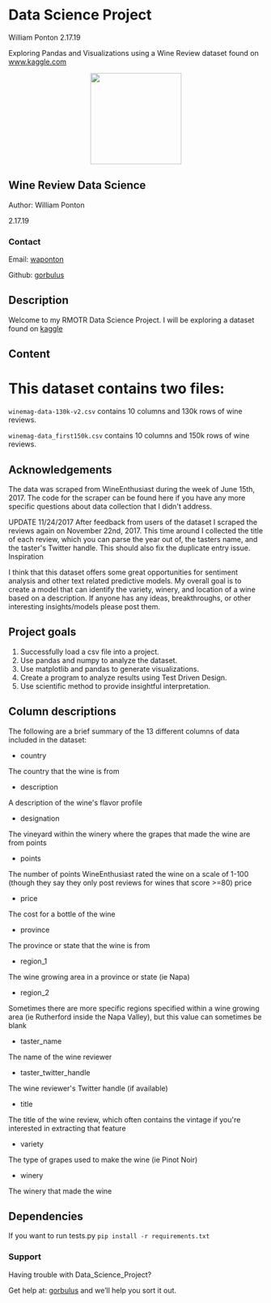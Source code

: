 # Data Science Project

William Ponton
2.17.19

Exploring Pandas and Visualizations using a Wine Review dataset found on www.kaggle.com 

<p align="center">
  <img width="180" src="beep_boop.png">
</p>

## Wine Review Data Science
Author: William Ponton

2.17.19

### Contact

Email: [waponton](waponton@gmail.com)

Github: [gorbulus](https://github.com/gorbulus)

## Description
Welcome to my RMOTR Data Science Project.  I will be exploring a dataset found on [kaggle](https://www.kaggle.com/zynicide/wine-reviews)

## Content

# This dataset contains two files:

```winemag-data-130k-v2.csv``` contains 10 columns and 130k rows of wine reviews.

```winemag-data_first150k.csv``` contains 10 columns and 150k rows of wine reviews.

## Acknowledgements

The data was scraped from WineEnthusiast during the week of June 15th, 2017. The code for the scraper can be found here if you have any more specific questions about data collection that I didn't address.

UPDATE 11/24/2017 After feedback from users of the dataset I scraped the reviews again on November 22nd, 2017. This time around I collected the title of each review, which you can parse the year out of, the tasters name, and the taster's Twitter handle. This should also fix the duplicate entry issue.
Inspiration

I think that this dataset offers some great opportunities for sentiment analysis and other text related predictive models. My overall goal is to create a model that can identify the variety, winery, and location of a wine based on a description. If anyone has any ideas, breakthroughs, or other interesting insights/models please post them.


## Project goals

1. Successfully load a csv file into a project.
2. Use pandas and numpy to analyze the dataset.
3. Use matplotlib and pandas to generate visualizations.
4. Create a program to analyze results using Test Driven Design.
5. Use scientific method to provide insightful interpretation.

## Column descriptions

The following are a brief summary of the 13 different columns of data included in the dataset:

- country

The country that the wine is from

- description

A description of the wine's flavor profile

- designation

The vineyard within the winery where the grapes that made the wine are from
points

- points

The number of points WineEnthusiast rated the wine on a scale of 1-100 (though they say they only post reviews for wines that score >=80)
price

- price

The cost for a bottle of the wine

- province

The province or state that the wine is from

- region_1

The wine growing area in a province or state (ie Napa)

- region_2

Sometimes there are more specific regions specified within a wine growing area (ie Rutherford inside the Napa Valley), but this value can sometimes be blank

- taster_name

The name of the wine reviewer

- taster_twitter_handle

The wine reviewer's Twitter handle (if available)

- title

The title of the wine review, which often contains the vintage if you're interested in extracting that feature

- variety

The type of grapes used to make the wine (ie Pinot Noir)

- winery

The winery that made the wine


## Dependencies
If you want to run tests.py ```pip install -r requirements.txt```

### Support

Having trouble with Data_Science_Project? 

Get help at: [gorbulus](waponton@gmail.com) and we’ll help you sort it out.
